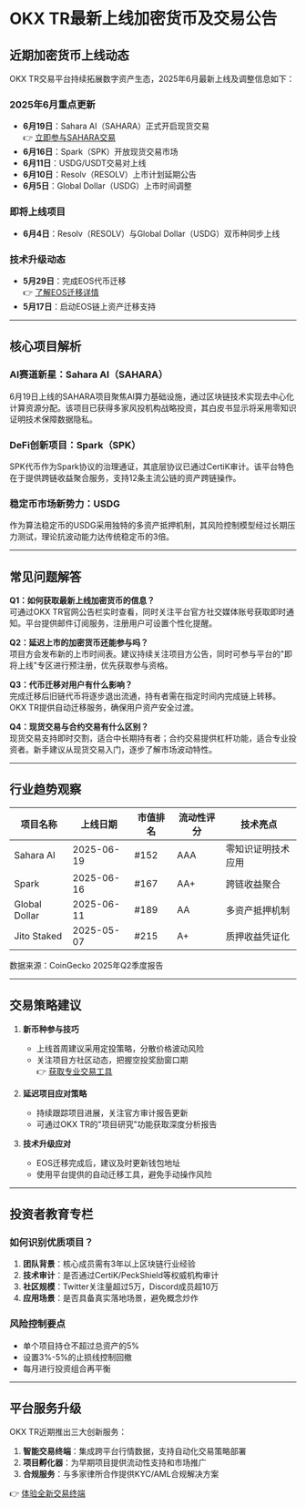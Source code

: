 # OKX TR最新上线加密货币及交易公告

## 近期加密货币上线动态
OKX TR交易平台持续拓展数字资产生态，2025年6月最新上线及调整信息如下：

### 2025年6月重点更新
- **6月19日**：Sahara AI（SAHARA）正式开启现货交易  
  👉 [立即参与SAHARA交易](https://bit.ly/okx_welcome)
- **6月16日**：Spark（SPK）开放现货交易市场  
- **6月11日**：USDG/USDT交易对上线
- **6月10日**：Resolv（RESOLV）上市计划延期公告  
- **6月5日**：Global Dollar（USDG）上市时间调整

### 即将上线项目
- **6月4日**：Resolv（RESOLV）与Global Dollar（USDG）双币种同步上线

### 技术升级动态
- **5月29日**：完成EOS代币迁移  
  👉 [了解EOS迁移详情](https://bit.ly/okx_welcome)
- **5月17日**：启动EOS链上资产迁移支持

---

## 核心项目解析

### AI赛道新星：Sahara AI（SAHARA）
6月19日上线的SAHARA项目聚焦AI算力基础设施，通过区块链技术实现去中心化计算资源分配。该项目已获得多家风投机构战略投资，其白皮书显示将采用零知识证明技术保障数据隐私。

### DeFi创新项目：Spark（SPK）
SPK代币作为Spark协议的治理通证，其底层协议已通过CertiK审计。该平台特色在于提供跨链收益聚合服务，支持12条主流公链的资产跨链操作。

### 稳定币市场新势力：USDG
作为算法稳定币的USDG采用独特的多资产抵押机制，其风险控制模型经过长期压力测试，理论抗波动能力达传统稳定币的3倍。

---

## 常见问题解答

**Q1：如何获取最新上线加密货币的信息？**  
可通过OKX TR官网公告栏实时查看，同时关注平台官方社交媒体账号获取即时通知。平台提供邮件订阅服务，注册用户可设置个性化提醒。

**Q2：延迟上市的加密货币还能参与吗？**  
项目方会发布新的上市时间表。建议持续关注项目方公告，同时可参与平台的"即将上线"专区进行预注册，优先获取参与资格。

**Q3：代币迁移对用户有什么影响？**  
完成迁移后旧链代币将逐步退出流通，持有者需在指定时间内完成链上转移。OKX TR提供自动迁移服务，确保用户资产安全过渡。

**Q4：现货交易与合约交易有什么区别？**  
现货交易支持即时交割，适合中长期持有者；合约交易提供杠杆功能，适合专业投资者。新手建议从现货交易入门，逐步了解市场波动特性。

---

## 行业趋势观察

| 项目名称      | 上线日期   | 市值排名 | 流动性评分 | 技术亮点              |
|---------------|------------|----------|------------|-----------------------|
| Sahara AI     | 2025-06-19 | #152     | AAA        | 零知识证明技术应用    |
| Spark         | 2025-06-16 | #167     | AA+        | 跨链收益聚合          |
| Global Dollar | 2025-06-11 | #189     | AA         | 多资产抵押机制        |
| Jito Staked   | 2025-05-07 | #215     | A+         | 质押收益凭证化        |

数据来源：CoinGecko 2025年Q2季度报告

---

## 交易策略建议
1. **新币种参与技巧**  
   - 上线首周建议采用定投策略，分散价格波动风险  
   - 关注项目方社区动态，把握空投奖励窗口期  
   👉 [获取专业交易工具](https://bit.ly/okx_welcome)

2. **延迟项目应对策略**  
   - 持续跟踪项目进展，关注官方审计报告更新  
   - 可通过OKX TR的"项目研究"功能获取深度分析报告

3. **技术升级应对**  
   - EOS迁移完成后，建议及时更新钱包地址  
   - 使用平台提供的自动迁移工具，避免手动操作风险

---

## 投资者教育专栏

### 如何识别优质项目？
1. **团队背景**：核心成员需有3年以上区块链行业经验
2. **技术审计**：是否通过CertiK/PeckShield等权威机构审计
3. **社区规模**：Twitter关注量超过5万，Discord成员超10万
4. **应用场景**：是否具备真实落地场景，避免概念炒作

### 风险控制要点
- 单个项目持仓不超过总资产的5%
- 设置3%-5%的止损线控制回撤
- 每月进行投资组合再平衡

---

## 平台服务升级
OKX TR近期推出三大创新服务：
1. **智能交易终端**：集成跨平台行情数据，支持自动化交易策略部署
2. **项目孵化器**：为早期项目提供流动性支持和市场推广
3. **合规服务**：与多家律所合作提供KYC/AML合规解决方案

👉 [体验全新交易终端](https://bit.ly/okx_welcome)